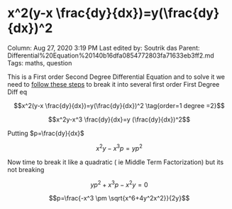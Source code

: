 # x^2(y-x \frac{dy}{dx})=y(\frac{dy}{dx})^2

Column: Aug 27, 2020 3:19 PM
Last edited by: Soutrik das
Parent: Differential%20Equation%20140b16dfa0854772803fa71633eb3ff2.md
Tags: maths, question

This is a First order Second Degree Differential Equation and to solve it we need to [follow these steps](https://www.notion.so/Differential-Equation-140b16dfa0854772803fa71633eb3ff2#e97f655e28b74c92bab2801c9cb3523f) to break it into several first order First Degree Diff eq

$$x^2(y-x \frac{dy}{dx})=y(\frac{dy}{dx})^2 \tag{order=1 degree =2}$$

$$x^2y-x^3 \frac{dy}{dx}=y (\frac{dy}{dx})^2$$

Putting $p=\frac{dy}{dx}$

$$x^2y-x^3p=yp^2$$

Now time to break it like a quadratic ( ie Middle Term Factorization) but its not breaking

$$yp^2+x^3p-x^2y=0$$

$$p=\frac{-x^3 \pm \sqrt{x^6+4y^2x^2}}{2y}$$